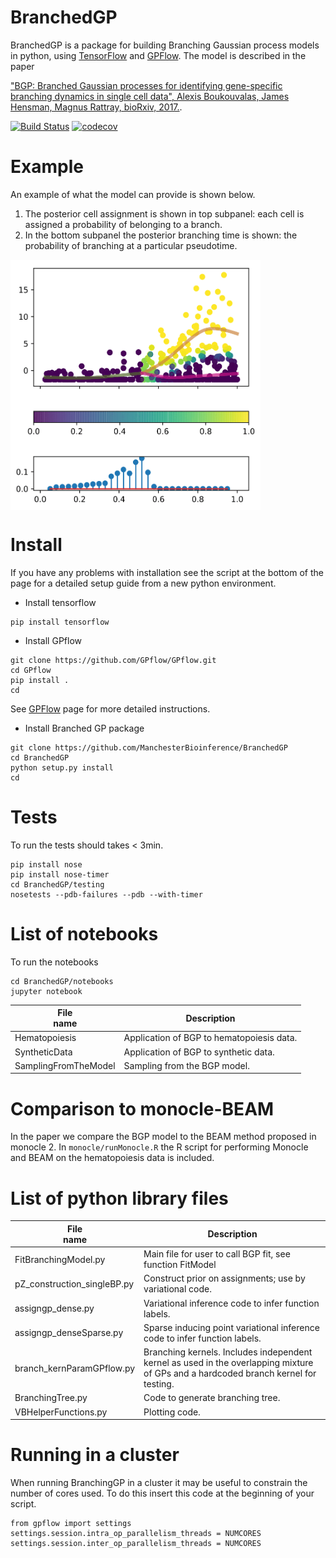 # BranchedGP

BranchedGP is a package for building Branching Gaussian process models in python, using [TensorFlow](github.com/tensorflow) and [GPFlow](https://github.com/GPflow/GPflow). 
The model is described in the paper

["BGP: Branched Gaussian processes for identifying gene-specific branching dynamics in single cell data", 
Alexis Boukouvalas, James Hensman, Magnus Rattray, bioRxiv, 2017.](http://www.biorxiv.org/content/early/2017/08/01/166868).

[![Build Status](https://travis-ci.org/ManchesterBioinference/BranchedGP.svg?branch=master)](https://travis-ci.org/ManchesterBioinference/BranchedGP)
[![codecov](https://codecov.io/gh/ManchesterBioinference/BranchedGP/branch/master/graph/badge.svg)](https://codecov.io/gh/ManchesterBioinference/BranchedGP)

# Example
An example of what the model can provide is shown below.
   1. The posterior cell assignment is shown in top subpanel: each cell is assigned a probability of belonging to a  branch.
   1. In the bottom subpanel the posterior branching time is shown: the probability of branching at a particular pseudotime.
<img src="images/VAMP5_BGPAssignmentProbability.png" width="400" height="400" align="middle"/>

# Install
If you have any problems with installation see the script at the bottom of the page for a detailed setup guide from a new python environment. 

   - Install tensorflow
```
pip install tensorflow
```
   - Install GPflow
```
git clone https://github.com/GPflow/GPflow.git
cd GPflow    
pip install .
cd
```
    
See [GPFlow](https://github.com/GPflow/GPflow) page for more detailed instructions.

   - Install Branched GP package
```
git clone https://github.com/ManchesterBioinference/BranchedGP
cd BranchedGP
python setup.py install
cd
```

# Tests
To run the tests should takes < 3min.
```
pip install nose
pip install nose-timer
cd BranchedGP/testing
nosetests --pdb-failures --pdb --with-timer
```


# List of notebooks
To run the notebooks
```
cd BranchedGP/notebooks
jupyter notebook
```

| File <br> name | Description | 
| --- | --- | 
| Hematopoiesis       | Application of BGP to hematopoiesis data. |
| SyntheticData       | Application of BGP to synthetic data. |
| SamplingFromTheModel| Sampling from the BGP model. |


# Comparison to monocle-BEAM

In the paper we compare the BGP model to the BEAM method proposed
in monocle 2. In ```monocle/runMonocle.R``` the R script for performing
Monocle and BEAM on the hematopoiesis data is included.
# List of python library files
| File <br> name | Description | 
| --- | --- | 
| FitBranchingModel.py | Main file for user to call BGP fit, see function FitModel | 
| pZ_construction_singleBP.py | Construct prior on assignments; use by variational code. |
| assigngp_dense.py | Variational inference code to infer function labels. |
| assigngp_denseSparse.py | Sparse inducing point variational inference code to infer function labels. |
| branch_kernParamGPflow.py | Branching kernels. Includes independent kernel as used in the overlapping mixture of GPs and a hardcoded branch kernel for testing. |
| BranchingTree.py | Code to generate branching tree. |
| VBHelperFunctions.py | Plotting code. |

# Running in a cluster
When running BranchingGP in a cluster it may be useful to constrain the number of cores used. To do this insert this code at the beginning of your script.
```
from gpflow import settings
settings.session.intra_op_parallelism_threads = NUMCORES
settings.session.inter_op_parallelism_threads = NUMCORES
```




